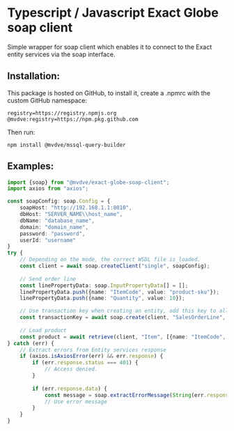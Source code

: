 # Typescript / Javascript Exact Globe soap client

Simple wrapper for soap client which enables it to connect to the Exact entity services via the soap interface.

## Installation:

This package is hosted on GitHub, to install it, create a .npmrc with the custom GitHub namespace:

```
registry=https://registry.npmjs.org
@mvdve:registry=https://npm.pkg.github.com
```

Then run:
```
npm install @mvdve/mssql-query-builder
```

## Examples:

```typescript
import {soap} from "@mvdve/exact-globe-soap-client";
import axios from "axios";

const soapConfig: soap.Config = {
    soapHost: "http://192.168.1.1:8010",
    dbHost: "SERVER_NAME\\host_name",
    dbName: "database_name",
    domain: "domain_name",
    password: "password",
    userId: "username"
}
try {
    // Depending on the mode, the correct WSDL file is loaded.
    const client = await soap.createClient("single", soapConfig);
    
    // Send order line
    const linePropertyData: soap.InputPropertyData[] = [];
    linePropertyData.push({name: "ItemCode", value: "product-sku"});
    linePropertyData.push({name: "Quantity", value: 10});

    // Use transaction key when creating an entity, add this key to all the following requests.
    const transactionKey = await soap.create(client, "SalesOrderLine", linePropertyData);
    
    // Load product
    const product = await retrieve(client, "Item", [{name: "ItemCode", value: "itemcode"}]);
} catch (err) {
    // Extract errors from Entity services response
    if (axios.isAxiosError(err) && err.response) {
        if (err.response.status === 401) {
            // Access denied.
        }
        
        if (err.response.data) {
            const message = soap.extractErrorMessage(String(err.response.data));
            // Use error message   
        }
    }   
}
```
